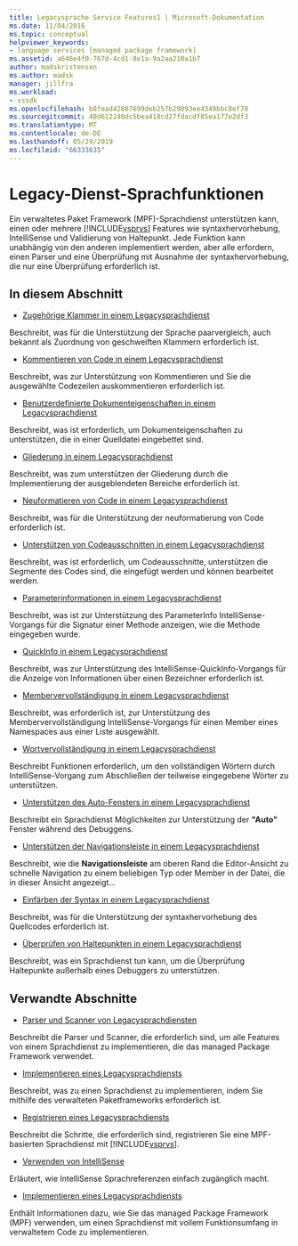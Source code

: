 ```yaml
---
title: Legacysprache Service Features1 | Microsoft-Dokumentation
ms.date: 11/04/2016
ms.topic: conceptual
helpviewer_keywords:
- language services [managed package framework]
ms.assetid: a646e4f0-767d-4cd1-8e1a-9a2aa210a1b7
author: madskristensen
ms.author: madsk
manager: jillfra
ms.workload:
- vssdk
ms.openlocfilehash: b8fead42087699deb257b29093ee4349bbc8ef78
ms.sourcegitcommit: 40d612240dc5bea418cd27fdacdf85ea177e2df3
ms.translationtype: MT
ms.contentlocale: de-DE
ms.lasthandoff: 05/29/2019
ms.locfileid: "66333635"
---
```

# <a name="legacy-language-service-features"></a>Legacy-Dienst-Sprachfunktionen
Ein verwaltetes Paket Framework (MPF)-Sprachdienst unterstützen kann, einen oder mehrere [!INCLUDE[vsprvs](../../code-quality/includes/vsprvs_md.md)] Features wie syntaxhervorhebung, IntelliSense und Validierung von Haltepunkt. Jede Funktion kann unabhängig von den anderen implementiert werden, aber alle erfordern, einen Parser und eine Überprüfung mit Ausnahme der syntaxhervorhebung, die nur eine Überprüfung erforderlich ist.

## <a name="in-this-section"></a>In diesem Abschnitt
- [Zugehörige Klammer in einem Legacysprachdienst](../../extensibility/internals/brace-matching-in-a-legacy-language-service.md)

 Beschreibt, was für die Unterstützung der Sprache paarvergleich, auch bekannt als Zuordnung von geschweiften Klammern erforderlich ist.

- [Kommentieren von Code in einem Legacysprachdienst](../../extensibility/internals/commenting-code-in-a-legacy-language-service.md)

 Beschreibt, was zur Unterstützung von Kommentieren und Sie die ausgewählte Codezeilen auskommentieren erforderlich ist.

- [Benutzerdefinierte Dokumenteigenschaften in einem Legacysprachdienst](../../extensibility/internals/custom-document-properties-in-a-legacy-language-service.md)

 Beschreibt, was ist erforderlich, um Dokumenteigenschaften zu unterstützen, die in einer Quelldatei eingebettet sind.

- [Gliederung in einem Legacysprachdienst](../../extensibility/internals/outlining-in-a-legacy-language-service.md)

 Beschreibt, was zum unterstützen der Gliederung durch die Implementierung der ausgeblendeten Bereiche erforderlich ist.

- [Neuformatieren von Code in einem Legacysprachdienst](../../extensibility/internals/reformatting-code-in-a-legacy-language-service.md)

 Beschreibt, was für die Unterstützung der neuformatierung von Code erforderlich ist.

- [Unterstützen von Codeausschnitten in einem Legacysprachdienst](../../extensibility/internals/support-for-code-snippets-in-a-legacy-language-service.md)

 Beschreibt, was ist erforderlich, um Codeausschnitte, unterstützen die Segmente des Codes sind, die eingefügt werden und können bearbeitet werden.

- [Parameterinformationen in einem Legacysprachdienst](../../extensibility/internals/parameter-info-in-a-legacy-language-service2.md)

 Beschreibt, was ist zur Unterstützung des ParameterInfo IntelliSense-Vorgangs für die Signatur einer Methode anzeigen, wie die Methode eingegeben wurde.

- [QuickInfo in einem Legacysprachdienst](../../extensibility/internals/quick-info-in-a-legacy-language-service.md)

 Beschreibt, was zur Unterstützung des IntelliSense-QuickInfo-Vorgangs für die Anzeige von Informationen über einen Bezeichner erforderlich ist.

- [Membervervollständigung in einem Legacysprachdienst](../../extensibility/internals/member-completion-in-a-legacy-language-service.md)

 Beschreibt, was erforderlich ist, zur Unterstützung des Membervervollständigung IntelliSense-Vorgangs für einen Member eines Namespaces aus einer Liste ausgewählt.

- [Wortvervollständigung in einem Legacysprachdienst](../../extensibility/internals/word-completion-in-a-legacy-language-service.md)

 Beschreibt Funktionen erforderlich, um den vollständigen Wörtern durch IntelliSense-Vorgang zum Abschließen der teilweise eingegebene Wörter zu unterstützen.

- [Unterstützen des Auto-Fensters in einem Legacysprachdienst](../../extensibility/internals/support-for-the-autos-window-in-a-legacy-language-service.md)

 Beschreibt ein Sprachdienst Möglichkeiten zur Unterstützung der **"Auto"** Fenster während des Debuggens.

- [Unterstützen der Navigationsleiste in einem Legacysprachdienst](../../extensibility/internals/support-for-the-navigation-bar-in-a-legacy-language-service.md)

 Beschreibt, wie die **Navigationsleiste** am oberen Rand die Editor-Ansicht zu schnelle Navigation zu einem beliebigen Typ oder Member in der Datei, die in dieser Ansicht angezeigt...

- [Einfärben der Syntax in einem Legacysprachdienst](../../extensibility/internals/syntax-colorizing-in-a-legacy-language-service.md)

 Beschreibt, was für die Unterstützung der syntaxhervorhebung des Quellcodes erforderlich ist.

- [Überprüfen von Haltepunkten in einem Legacysprachdienst](../../extensibility/internals/validating-breakpoints-in-a-legacy-language-service.md)

 Beschreibt, was ein Sprachdienst tun kann, um die Überprüfung Haltepunkte außerhalb eines Debuggers zu unterstützen.

## <a name="related-sections"></a>Verwandte Abschnitte
- [Parser und Scanner von Legacysprachdiensten](../../extensibility/internals/legacy-language-service-parser-and-scanner.md)

 Beschreibt die Parser und Scanner, die erforderlich sind, um alle Features von einem Sprachdienst zu implementieren, die das managed Package Framework verwendet.

- [Implementieren eines Legacysprachdiensts](../../extensibility/internals/implementing-a-legacy-language-service2.md)

 Beschreibt, was zu einen Sprachdienst zu implementieren, indem Sie mithilfe des verwalteten Paketframeworks erforderlich ist.

- [Registrieren eines Legacysprachdiensts](../../extensibility/internals/registering-a-legacy-language-service1.md)

 Beschreibt die Schritte, die erforderlich sind, registrieren Sie eine MPF-basierten Sprachdienst mit [!INCLUDE[vsprvs](../../code-quality/includes/vsprvs_md.md)].

- [Verwenden von IntelliSense](../../ide/using-intellisense.md)

 Erläutert, wie IntelliSense Sprachreferenzen einfach zugänglich macht.

- [Implementieren eines Legacysprachdiensts](../../extensibility/internals/implementing-a-legacy-language-service1.md)

 Enthält Informationen dazu, wie Sie das managed Package Framework (MPF) verwenden, um einen Sprachdienst mit vollem Funktionsumfang in verwaltetem Code zu implementieren.
